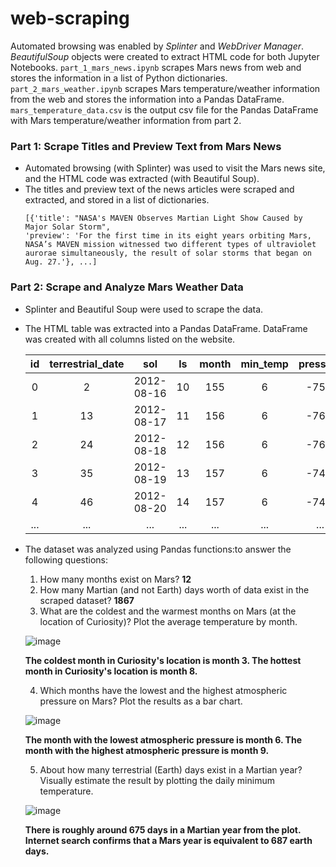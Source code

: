 # web-scraping

Automated browsing was enabled by *Splinter* and *WebDriver Manager*. *BeautifulSoup* objects were created to extract HTML code for both Jupyter Notebooks. 
`part_1_mars_news.ipynb` scrapes Mars news from web and stores the information in a list of Python dictionaries. 
`part_2_mars_weather.ipynb` scrapes Mars temperature/weather information from the web and stores the information into a Pandas DataFrame.
`mars_temperature_data.csv` is the output csv file for the Pandas DataFrame with Mars temperature/weather information from part 2. 

### Part 1: Scrape Titles and Preview Text from Mars News
- Automated browsing (with Splinter) was used to visit the Mars news site, and the HTML code was extracted (with Beautiful Soup). 
- The titles and preview text of the news articles were scraped and extracted, and stored in a list of dictionaries. 
  ```
  [{'title': "NASA's MAVEN Observes Martian Light Show Caused by Major Solar Storm",
  'preview': 'For the first time in its eight years orbiting Mars, NASA’s MAVEN mission witnessed two different types of ultraviolet aurorae simultaneously, the result of solar storms that began on Aug. 27.'}, ...]
    ```
 
### Part 2: Scrape and Analyze Mars Weather Data
- Splinter and Beautiful Soup were used to scrape the data. 
- The HTML table was extracted into a Pandas DataFrame. DataFrame was created with all columns listed on the website. 

  |id|terrestrial_date	|sol	|ls	|month	|min_temp	|pressure|
  |:---: |:---: |:---: |:---: |:---: |:---: |:---: |
  |0  |2 |2012-08-16|	10|	155|	6|	-75.0|	739.0|
  |1	|13|2012-08-17|	11|	156| 6|-76.0|	740.0|
  |2	|24|2012-08-18|	12|	156	|6|	-76.0|	741.0|
  |3	|35|2012-08-19|	13|	157	|6	|-74.0|	732.0|
  |4	|46|2012-08-20|	14|	157	|6|	-74.0	|740.0|
  |... |... |...|... |... |... |... |
  
- The dataset was analyzed using Pandas functions:to answer the following questions:
  1. How many months exist on Mars?
    **12**
  2. How many Martian (and not Earth) days worth of data exist in the scraped dataset?
    **1867**
  3. What are the coldest and the warmest months on Mars (at the location of Curiosity)? Plot the average temperature by month.
  
  ![image](https://user-images.githubusercontent.com/120543690/222339136-3e886efb-6077-4eed-a6f3-14fe0d6fcfec.png)
  
  **The coldest month in Curiosity's location is month 3.
  The hottest month in Curiosity's location is month 8.**
  
  4. Which months have the lowest and the highest atmospheric pressure on Mars? Plot the results as a bar chart.
  
  ![image](https://user-images.githubusercontent.com/120543690/222339209-7b023b3d-31a8-474a-a127-b4256937f295.png)

  **The month with the lowest atmospheric pressure is month 6.
  The month with the highest atmospheric pressure is month 9.**
  
  5. About how many terrestrial (Earth) days exist in a Martian year? Visually estimate the result by plotting the daily minimum temperature.
  
  ![image](https://user-images.githubusercontent.com/120543690/222338810-25e40d57-8493-4fe3-9605-9e93afee8a2e.png)
  
  **There is roughly around 675 days in a Martian year from the plot. Internet search confirms that a Mars year is equivalent to 687 earth days.**
  


  
  
